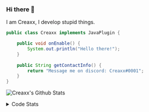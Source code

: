 ### Hi there 👋

I am Creaxx, I develop stupid things. 

```java
public class Creaxx implements JavaPlugin {

    public void onEnable() {
        System.out.println("Hello there!");
    }
    
    public String getContactInfo() {
        return "Message me on discord: Creaxx#0001";
    }
}
```

![Creaxx's Github Stats](https://github-readme-stats.vercel.app/api?username=CreaxxOG&show_icons=true&theme=dark&count_private=true)

<details>
  <summary>Code Stats</summary>

<!--START_SECTION:waka-->
![Code Time](http://img.shields.io/badge/Code%20Time-1%2C272%20hrs%2035%20mins-blue)

![Lines of code](https://img.shields.io/badge/From%20Hello%20World%20I%27ve%20Written-507.7%20thousand%20lines%20of%20code-blue)

**🐱 My GitHub Data** 

> 📦 66.3 kB Used in GitHub's Storage 
 > 
> 🏆 1,556 Contributions in the Year 2023
 > 
> 🚫 Not Opted to Hire
 > 
> 📜 4 Public Repositories 
 > 
> 🔑 2 Private Repositories 
 > 
**I'm a Night 🦉** 

```text
🌞 Morning                279 commits         ██░░░░░░░░░░░░░░░░░░░░░░░   07.06 % 
🌆 Daytime                1696 commits        ███████████░░░░░░░░░░░░░░   42.93 % 
🌃 Evening                1915 commits        ████████████░░░░░░░░░░░░░   48.47 % 
🌙 Night                  61 commits          ░░░░░░░░░░░░░░░░░░░░░░░░░   01.54 % 
```
📅 **I'm Most Productive on Saturday** 

```text
Monday                   466 commits         ███░░░░░░░░░░░░░░░░░░░░░░   11.79 % 
Tuesday                  561 commits         ████░░░░░░░░░░░░░░░░░░░░░   14.20 % 
Wednesday                592 commits         ████░░░░░░░░░░░░░░░░░░░░░   14.98 % 
Thursday                 618 commits         ████░░░░░░░░░░░░░░░░░░░░░   15.64 % 
Friday                   375 commits         ██░░░░░░░░░░░░░░░░░░░░░░░   09.49 % 
Saturday                 727 commits         █████░░░░░░░░░░░░░░░░░░░░   18.40 % 
Sunday                   612 commits         ████░░░░░░░░░░░░░░░░░░░░░   15.49 % 
```


📊 **This Week I Spent My Time On** 

```text
💬 Programming Languages: 
Java                     6 hrs 59 mins       ███████████████████████░░   90.79 % 
Kotlin                   36 mins             ██░░░░░░░░░░░░░░░░░░░░░░░   07.87 % 
XML                      5 mins              ░░░░░░░░░░░░░░░░░░░░░░░░░   01.29 % 
YAML                     0 secs              ░░░░░░░░░░░░░░░░░░░░░░░░░   00.04 % 
GitIgnore file           0 secs              ░░░░░░░░░░░░░░░░░░░░░░░░░   00.00 % 

🔥 Editors: 
IntelliJ                 7 hrs 41 mins       █████████████████████████   100.00 % 
```

**I Mostly Code in Java** 

```text
Java                     55 repos            ████████████████████░░░░░   80.88 % 
Kotlin                   8 repos             ███░░░░░░░░░░░░░░░░░░░░░░   11.76 % 
CSS                      2 repos             █░░░░░░░░░░░░░░░░░░░░░░░░   02.94 % 
TypeScript               2 repos             █░░░░░░░░░░░░░░░░░░░░░░░░   02.94 % 
EJS                      1 repo              ░░░░░░░░░░░░░░░░░░░░░░░░░   01.47 % 
```




 Last Updated on 27/05/2023 06:22:45 UTC
<!--END_SECTION:waka-->
</details>
